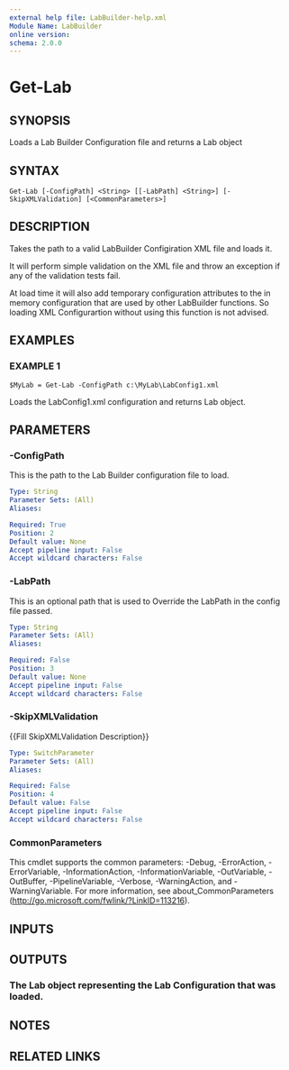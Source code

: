 ```yaml
---
external help file: LabBuilder-help.xml
Module Name: LabBuilder
online version:
schema: 2.0.0
---
```


# Get-Lab

## SYNOPSIS
Loads a Lab Builder Configuration file and returns a Lab object

## SYNTAX

```
Get-Lab [-ConfigPath] <String> [[-LabPath] <String>] [-SkipXMLValidation] [<CommonParameters>]
```

## DESCRIPTION
Takes the path to a valid LabBuilder Configiration XML file and loads it.

It will perform simple validation on the XML file and throw an exception
if any of the validation tests fail.

At load time it will also add temporary configuration attributes to the in
memory configuration that are used by other LabBuilder functions.
So loading
XML Configurartion without using this function is not advised.

## EXAMPLES

### EXAMPLE 1
```
$MyLab = Get-Lab -ConfigPath c:\MyLab\LabConfig1.xml
```

Loads the LabConfig1.xml configuration and returns Lab object.

## PARAMETERS

### -ConfigPath
This is the path to the Lab Builder configuration file to load.

```yaml
Type: String
Parameter Sets: (All)
Aliases:

Required: True
Position: 2
Default value: None
Accept pipeline input: False
Accept wildcard characters: False
```

### -LabPath
This is an optional path that is used to Override the LabPath in the config
file passed.

```yaml
Type: String
Parameter Sets: (All)
Aliases:

Required: False
Position: 3
Default value: None
Accept pipeline input: False
Accept wildcard characters: False
```

### -SkipXMLValidation
{{Fill SkipXMLValidation Description}}

```yaml
Type: SwitchParameter
Parameter Sets: (All)
Aliases:

Required: False
Position: 4
Default value: False
Accept pipeline input: False
Accept wildcard characters: False
```

### CommonParameters
This cmdlet supports the common parameters: -Debug, -ErrorAction, -ErrorVariable, -InformationAction, -InformationVariable, -OutVariable, -OutBuffer, -PipelineVariable, -Verbose, -WarningAction, and -WarningVariable.
For more information, see about_CommonParameters (http://go.microsoft.com/fwlink/?LinkID=113216).

## INPUTS

## OUTPUTS

### The Lab object representing the Lab Configuration that was loaded.
## NOTES

## RELATED LINKS
